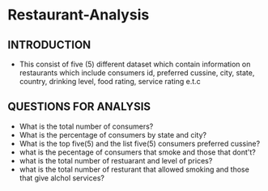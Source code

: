 # Restaurant-Analysis
## INTRODUCTION
- This consist of five (5) different dataset which contain information on restaurants which include consumers id, preferred cussine, city, state, country, drinking level, food rating, service rating e.t.c
## QUESTIONS FOR ANALYSIS
- What is the total number of consumers?
- What is the percentage of consumers by state and city?
- What is the top five(5) and the list five(5) consumers preferred cussine?
- what is the pecentage of consumers that smoke and those that dont't?
- what is the total number of restuarant and level of prices?
- what is the total number of resturant that allowed smoking and those that give alchol services?

